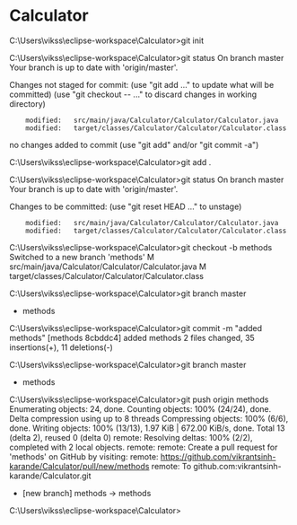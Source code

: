 # Calculator
C:\Users\vikss\eclipse-workspace\Calculator>git init

C:\Users\vikss\eclipse-workspace\Calculator>git status
On branch master
Your branch is up to date with 'origin/master'.

Changes not staged for commit:
  (use "git add <file>..." to update what will be committed)
  (use "git checkout -- <file>..." to discard changes in working directory)

        modified:   src/main/java/Calculator/Calculator/Calculator.java
        modified:   target/classes/Calculator/Calculator/Calculator.class

no changes added to commit (use "git add" and/or "git commit -a")

C:\Users\vikss\eclipse-workspace\Calculator>git add .

C:\Users\vikss\eclipse-workspace\Calculator>git status
On branch master
Your branch is up to date with 'origin/master'.

Changes to be committed:
  (use "git reset HEAD <file>..." to unstage)

        modified:   src/main/java/Calculator/Calculator/Calculator.java
        modified:   target/classes/Calculator/Calculator/Calculator.class


C:\Users\vikss\eclipse-workspace\Calculator>git checkout -b methods
Switched to a new branch 'methods'
M       src/main/java/Calculator/Calculator/Calculator.java
M       target/classes/Calculator/Calculator/Calculator.class

C:\Users\vikss\eclipse-workspace\Calculator>git branch
  master
* methods

C:\Users\vikss\eclipse-workspace\Calculator>git commit -m "added methods"
[methods 8cbddc4] added methods
 2 files changed, 35 insertions(+), 11 deletions(-)

C:\Users\vikss\eclipse-workspace\Calculator>git branch
  master
* methods

C:\Users\vikss\eclipse-workspace\Calculator>git push origin methods
Enumerating objects: 24, done.
Counting objects: 100% (24/24), done.
Delta compression using up to 8 threads
Compressing objects: 100% (6/6), done.
Writing objects: 100% (13/13), 1.97 KiB | 672.00 KiB/s, done.
Total 13 (delta 2), reused 0 (delta 0)
remote: Resolving deltas: 100% (2/2), completed with 2 local objects.
remote:
remote: Create a pull request for 'methods' on GitHub by visiting:
remote:      https://github.com/vikrantsinh-karande/Calculator/pull/new/methods
remote:
To github.com:vikrantsinh-karande/Calculator.git
 * [new branch]      methods -> methods

C:\Users\vikss\eclipse-workspace\Calculator>
